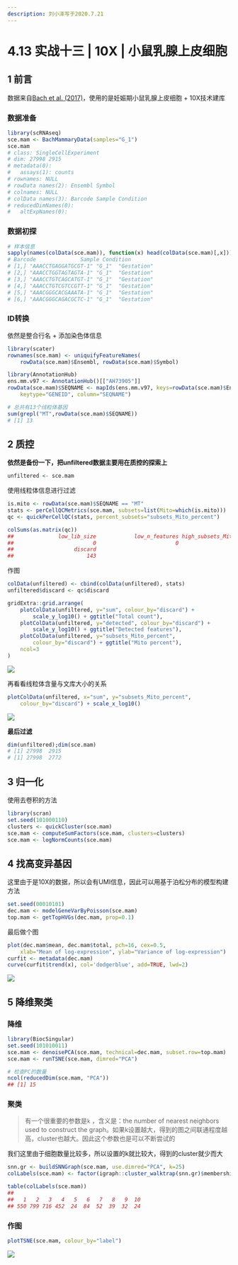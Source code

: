 ```yaml
---
description: 刘小泽写于2020.7.21
---
```


# 4.13 实战十三 | 10X | 小鼠乳腺上皮细胞

## 1 前言

数据来自[Bach et al. (2017)](https://pubmed.ncbi.nlm.nih.gov/29225342/)，使用的是妊娠期小鼠乳腺上皮细胞 + 10X技术建库

### **数据准备**

```r
library(scRNAseq)
sce.mam <- BachMammaryData(samples="G_1")
sce.mam
# class: SingleCellExperiment 
# dim: 27998 2915 
# metadata(0):
#   assays(1): counts
# rownames: NULL
# rowData names(2): Ensembl Symbol
# colnames: NULL
# colData names(3): Barcode Sample Condition
# reducedDimNames(0):
#   altExpNames(0):
```

### **数据初探**

```r
# 样本信息
sapply(names(colData(sce.mam)), function(x) head(colData(sce.mam)[,x]))
# Barcode              Sample Condition  
# [1,] "AAACCTGAGGATGCGT-1" "G_1"  "Gestation"
# [2,] "AAACCTGGTAGTAGTA-1" "G_1"  "Gestation"
# [3,] "AAACCTGTCAGCATGT-1" "G_1"  "Gestation"
# [4,] "AAACCTGTCGTCCGTT-1" "G_1"  "Gestation"
# [5,] "AAACGGGCACGAAATA-1" "G_1"  "Gestation"
# [6,] "AAACGGGCAGACGCTC-1" "G_1"  "Gestation"
```

### **ID转换**

依然是整合行名 + 添加染色体信息

```r
library(scater)
rownames(sce.mam) <- uniquifyFeatureNames(
    rowData(sce.mam)$Ensembl, rowData(sce.mam)$Symbol)

library(AnnotationHub)
ens.mm.v97 <- AnnotationHub()[["AH73905"]]
rowData(sce.mam)$SEQNAME <- mapIds(ens.mm.v97, keys=rowData(sce.mam)$Ensembl,
    keytype="GENEID", column="SEQNAME")

# 总共有13个线粒体基因
sum(grepl("MT",rowData(sce.mam)$SEQNAME))
# [1] 13
```

## 2 质控

**依然是备份一下，把unfiltered数据主要用在质控的探索上**

```r
unfiltered <- sce.mam
```

使用线粒体信息进行过滤

```r
is.mito <- rowData(sce.mam)$SEQNAME == "MT"
stats <- perCellQCMetrics(sce.mam, subsets=list(Mito=which(is.mito)))
qc <- quickPerCellQC(stats, percent_subsets="subsets_Mito_percent")

colSums(as.matrix(qc))
##              low_lib_size            low_n_features high_subsets_Mito_percent 
##                         0                         0                       143 
##                   discard 
##                       143
```

作图

```r
colData(unfiltered) <- cbind(colData(unfiltered), stats)
unfiltered$discard <- qc$discard

gridExtra::grid.arrange(
    plotColData(unfiltered, y="sum", colour_by="discard") + 
        scale_y_log10() + ggtitle("Total count"),
    plotColData(unfiltered, y="detected", colour_by="discard") + 
        scale_y_log10() + ggtitle("Detected features"),
    plotColData(unfiltered, y="subsets_Mito_percent", 
        colour_by="discard") + ggtitle("Mito percent"),
    ncol=3
)
```

![](https://jieandze1314-1255603621.cos.ap-guangzhou.myqcloud.com/blog/2020-07-21-150405.png)

再看看线粒体含量与文库大小的关系

```r
plotColData(unfiltered, x="sum", y="subsets_Mito_percent", 
    colour_by="discard") + scale_x_log10()
```

![](https://jieandze1314-1255603621.cos.ap-guangzhou.myqcloud.com/blog/2020-07-21-150514.png)

**最后过滤**

```r
dim(unfiltered);dim(sce.mam)
# [1] 27998  2915
# [1] 27998  2772
```

## 3 归一化

使用去卷积的方法

```r
library(scran)
set.seed(101000110)
clusters <- quickCluster(sce.mam)
sce.mam <- computeSumFactors(sce.mam, clusters=clusters)
sce.mam <- logNormCounts(sce.mam)
```

## 4 找高变异基因

这里由于是10X的数据，所以会有UMI信息，因此可以用基于泊松分布的模型构建方法

```r
set.seed(00010101)
dec.mam <- modelGeneVarByPoisson(sce.mam)
top.mam <- getTopHVGs(dec.mam, prop=0.1)
```

最后做个图

```r
plot(dec.mam$mean, dec.mam$total, pch=16, cex=0.5,
    xlab="Mean of log-expression", ylab="Variance of log-expression")
curfit <- metadata(dec.mam)
curve(curfit$trend(x), col='dodgerblue', add=TRUE, lwd=2)
```

![](https://jieandze1314-1255603621.cos.ap-guangzhou.myqcloud.com/blog/2020-07-21-150855.png)

## 5 降维聚类

### **降维**

```r
library(BiocSingular)
set.seed(101010011)
sce.mam <- denoisePCA(sce.mam, technical=dec.mam, subset.row=top.mam)
sce.mam <- runTSNE(sce.mam, dimred="PCA")

# 检查PC的数量
ncol(reducedDim(sce.mam, "PCA"))
## [1] 15
```

### **聚类**

> 有一个很重要的参数是`k` ，含义是：the number of nearest neighbors used to construct the graph。如果k设置越大，得到的图之间联通程度越高，cluster也越大。因此这个参数也是可以不断尝试的

我们这里由于细胞数量比较多，所以设置的k就比较大，得到的cluster就少而大

```r
snn.gr <- buildSNNGraph(sce.mam, use.dimred="PCA", k=25)
colLabels(sce.mam) <- factor(igraph::cluster_walktrap(snn.gr)$membership)

table(colLabels(sce.mam))
## 
##   1   2   3   4   5   6   7   8   9  10 
## 550 799 716 452  24  84  52  39  32  24
```

### 作图

```r
plotTSNE(sce.mam, colour_by="label")
```

![](https://jieandze1314-1255603621.cos.ap-guangzhou.myqcloud.com/blog/2020-07-21-151128.png)
